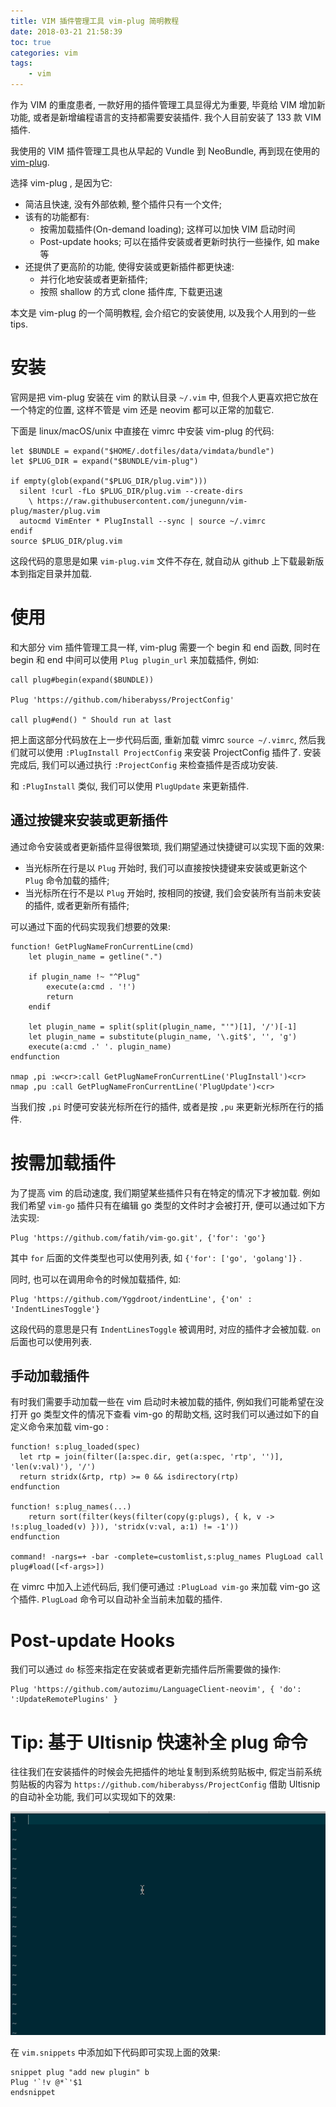 ```yaml
---
title: VIM 插件管理工具 vim-plug 简明教程
date: 2018-03-21 21:58:39
toc: true
categories: vim
tags:
    - vim
---
```


作为 VIM 的重度患者, 一款好用的插件管理工具显得尤为重要,
毕竟给 VIM 增加新功能, 或者是新增编程语言的支持都需要安装插件.
我个人目前安装了 133 款 VIM 插件.

我使用的 VIM 插件管理工具也从早起的 Vundle 到 NeoBundle, 再到现在使用的
[vim-plug](https://github.com/junegunn/vim-plug).

选择 vim-plug , 是因为它:

* 简洁且快速, 没有外部依赖, 整个插件只有一个文件;
* 该有的功能都有:
    * 按需加载插件(On-demand loading); 这样可以加快 VIM 启动时间
    * Post-update hooks; 可以在插件安装或者更新时执行一些操作, 如 make 等
* 还提供了更高阶的功能, 使得安装或更新插件都更快速:
    * 并行化地安装或者更新插件;
    * 按照 shallow 的方式 clone 插件库, 下载更迅速

本文是 vim-plug 的一个简明教程, 会介绍它的安装使用, 以及我个人用到的一些 tips.

<!--more-->

# 安装

官网是把 vim-plug 安装在 vim 的默认目录 `~/.vim` 中, 但我个人更喜欢把它放在一个特定的位置,
这样不管是 vim 还是 neovim 都可以正常的加载它.

下面是 linux/macOS/unix 中直接在 vimrc 中安装 vim-plug 的代码:

```vim
let $BUNDLE = expand("$HOME/.dotfiles/data/vimdata/bundle")
let $PLUG_DIR = expand("$BUNDLE/vim-plug")

if empty(glob(expand("$PLUG_DIR/plug.vim")))
  silent !curl -fLo $PLUG_DIR/plug.vim --create-dirs
    \ https://raw.githubusercontent.com/junegunn/vim-plug/master/plug.vim
  autocmd VimEnter * PlugInstall --sync | source ~/.vimrc
endif
source $PLUG_DIR/plug.vim
```

这段代码的意思是如果 `vim-plug.vim` 文件不存在, 就自动从 github 上下载最新版本到指定目录并加载.

# 使用

和大部分 vim 插件管理工具一样, vim-plug 需要一个 begin 和 end 函数,
同时在 begin 和 end 中间可以使用 `Plug plugin_url` 来加载插件, 例如:

```vim
call plug#begin(expand($BUNDLE))

Plug 'https://github.com/hiberabyss/ProjectConfig'

call plug#end() " Should run at last
```

把上面这部分代码放在上一步代码后面, 重新加载 vimrc `source ~/.vimrc`,
然后我们就可以使用 `:PlugInstall ProjectConfig` 来安装 ProjectConfig 插件了.
安装完成后, 我们可以通过执行 `:ProjectConfig` 来检查插件是否成功安装.

和 `:PlugInstall` 类似, 我们可以使用 `PlugUpdate` 来更新插件.

## 通过按键来安装或更新插件

通过命令安装或者更新插件显得很繁琐, 我们期望通过快捷键可以实现下面的效果:

* 当光标所在行是以 `Plug` 开始时, 我们可以直接按快捷键来安装或更新这个 `Plug` 命令加载的插件;
* 当光标所在行不是以 `Plug` 开始时, 按相同的按键, 我们会安装所有当前未安装的插件, 或者更新所有插件;

可以通过下面的代码实现我们想要的效果:

```vim
function! GetPlugNameFronCurrentLine(cmd)
    let plugin_name = getline(".")

    if plugin_name !~ "^Plug"
        execute(a:cmd . '!')
        return
    endif

	let plugin_name = split(split(plugin_name, "'")[1], '/')[-1]
	let plugin_name = substitute(plugin_name, '\.git$', '', 'g')
	execute(a:cmd .' '. plugin_name)
endfunction

nmap ,pi :w<cr>:call GetPlugNameFronCurrentLine('PlugInstall')<cr>
nmap ,pu :call GetPlugNameFronCurrentLine('PlugUpdate')<cr>
```

当我们按 `,pi` 时便可安装光标所在行的插件, 或者是按 `,pu` 来更新光标所在行的插件.

# 按需加载插件

为了提高 vim 的启动速度, 我们期望某些插件只有在特定的情况下才被加载.
例如我们希望 `vim-go` 插件只有在编辑 go 类型的文件时才会被打开, 便可以通过如下方法实现:

```vim
Plug 'https://github.com/fatih/vim-go.git', {'for': 'go'}
```

其中 `for` 后面的文件类型也可以使用列表, 如 `{'for': ['go', 'golang']}` .

同时, 也可以在调用命令的时候加载插件, 如:

```vim
Plug 'https://github.com/Yggdroot/indentLine', {'on' : 'IndentLinesToggle'}
```

这段代码的意思是只有 `IndentLinesToggle` 被调用时, 对应的插件才会被加载. `on` 后面也可以使用列表.

## 手动加载插件

有时我们需要手动加载一些在 vim 启动时未被加载的插件,
例如我们可能希望在没打开 go 类型文件的情况下查看 vim-go 的帮助文档,
这时我们可以通过如下的自定义命令来加载 vim-go :

```vim
function! s:plug_loaded(spec)
  let rtp = join(filter([a:spec.dir, get(a:spec, 'rtp', '')], 'len(v:val)'), '/')
  return stridx(&rtp, rtp) >= 0 && isdirectory(rtp)
endfunction

function! s:plug_names(...)
    return sort(filter(keys(filter(copy(g:plugs), { k, v -> !s:plug_loaded(v) })), 'stridx(v:val, a:1) != -1'))
endfunction

command! -nargs=+ -bar -complete=customlist,s:plug_names PlugLoad call plug#load([<f-args>])
```

在 vimrc 中加入上述代码后, 我们便可通过 `:PlugLoad vim-go` 来加载 vim-go 这个插件.
`PlugLoad` 命令可以自动补全当前未加载的插件.

# Post-update Hooks

我们可以通过 `do` 标签来指定在安装或者更新完插件后所需要做的操作:

```vim
Plug 'https://github.com/autozimu/LanguageClient-neovim', { 'do': ':UpdateRemotePlugins' }
```

# Tip: 基于 Ultisnip 快速补全 plug 命令

往往我们在安装插件的时候会先把插件的地址复制到系统剪贴板中,
假定当前系统剪贴板的内容为 `https://github.com/hiberabyss/ProjectConfig`
借助 Ultisnip 的自动补全功能, 我们可以实现如下的效果:

![complete](/img/vim/vim-plug.gif)

在 `vim.snippets` 中添加如下代码即可实现上面的效果:

```vim
snippet plug "add new plugin" b
Plug '`!v @*`'$1
endsnippet
```

